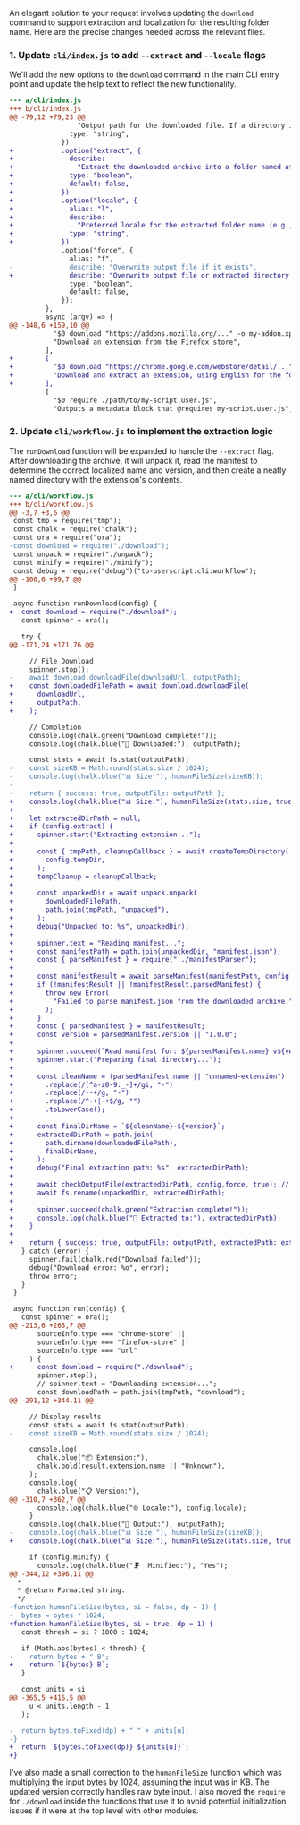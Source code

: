 An elegant solution to your request involves updating the `download` command to support extraction and localization for the resulting folder name. Here are the precise changes needed across the relevant files.

### 1. Update `cli/index.js` to add `--extract` and `--locale` flags

We'll add the new options to the `download` command in the main CLI entry point and update the help text to reflect the new functionality.

```diff
--- a/cli/index.js
+++ b/cli/index.js
@@ -79,12 +79,23 @@
                 "Output path for the downloaded file. If a directory is provided, a filename will be generated.",
               type: "string",
             })
+            .option("extract", {
+              describe:
+                "Extract the downloaded archive into a folder named after the extension",
+              type: "boolean",
+              default: false,
+            })
+            .option("locale", {
+              alias: "l",
+              describe:
+                "Preferred locale for the extracted folder name (e.g., 'en', 'fr')",
+              type: "string",
+            })
             .option("force", {
               alias: "f",
-              describe: "Overwrite output file if it exists",
+              describe: "Overwrite output file or extracted directory if it exists",
               type: "boolean",
               default: false,
             });
         },
         async (argv) => {
@@ -148,6 +159,10 @@
           '$0 download "https://addons.mozilla.org/..." -o my-addon.xpi',
           "Download an extension from the Firefox store",
         ],
+        [
+          '$0 download "https://chrome.google.com/webstore/detail/..." --extract --locale en',
+          "Download and extract an extension, using English for the folder name",
+        ],
         [
           "$0 require ./path/to/my-script.user.js",
           "Outputs a metadata block that @requires my-script.user.js",

```

### 2. Update `cli/workflow.js` to implement the extraction logic

The `runDownload` function will be expanded to handle the `--extract` flag. After downloading the archive, it will unpack it, read the manifest to determine the correct localized name and version, and then create a neatly named directory with the extension's contents.

```diff
--- a/cli/workflow.js
+++ b/cli/workflow.js
@@ -3,7 +3,6 @@
 const tmp = require("tmp");
 const chalk = require("chalk");
 const ora = require("ora");
-const download = require("./download");
 const unpack = require("./unpack");
 const minify = require("./minify");
 const debug = require("debug")("to-userscript:cli:workflow");
@@ -100,6 +99,7 @@
 }

 async function runDownload(config) {
+  const download = require("./download");
   const spinner = ora();

   try {
@@ -171,24 +171,76 @@

     // File Download
     spinner.stop();
-    await download.downloadFile(downloadUrl, outputPath);
+    const downloadedFilePath = await download.downloadFile(
+      downloadUrl,
+      outputPath,
+    );

     // Completion
     console.log(chalk.green("Download complete!"));
     console.log(chalk.blue("📄 Downloaded:"), outputPath);

     const stats = await fs.stat(outputPath);
-    const sizeKB = Math.round(stats.size / 1024);
-    console.log(chalk.blue("📊 Size:"), humanFileSize(sizeKB));
-
-    return { success: true, outputFile: outputPath };
+    console.log(chalk.blue("📊 Size:"), humanFileSize(stats.size, true));
+
+    let extractedDirPath = null;
+    if (config.extract) {
+      spinner.start("Extracting extension...");
+
+      const { tmpPath, cleanupCallback } = await createTempDirectory(
+        config.tempDir,
+      );
+      tempCleanup = cleanupCallback;
+
+      const unpackedDir = await unpack.unpack(
+        downloadedFilePath,
+        path.join(tmpPath, "unpacked"),
+      );
+      debug("Unpacked to: %s", unpackedDir);
+
+      spinner.text = "Reading manifest...";
+      const manifestPath = path.join(unpackedDir, "manifest.json");
+      const { parseManifest } = require("../manifestParser");
+
+      const manifestResult = await parseManifest(manifestPath, config.locale);
+      if (!manifestResult || !manifestResult.parsedManifest) {
+        throw new Error(
+          "Failed to parse manifest.json from the downloaded archive.",
+        );
+      }
+      const { parsedManifest } = manifestResult;
+      const version = parsedManifest.version || "1.0.0";
+
+      spinner.succeed(`Read manifest for: ${parsedManifest.name} v${version}`);
+      spinner.start("Preparing final directory...");
+
+      const cleanName = (parsedManifest.name || "unnamed-extension")
+        .replace(/[^a-z0-9._-]+/gi, "-")
+        .replace(/--+/g, "-")
+        .replace(/^-+|-+$/g, "")
+        .toLowerCase();
+
+      const finalDirName = `${cleanName}-${version}`;
+      extractedDirPath = path.join(
+        path.dirname(downloadedFilePath),
+        finalDirName,
+      );
+      debug("Final extraction path: %s", extractedDirPath);
+
+      await checkOutputFile(extractedDirPath, config.force, true); // Check dir
+      await fs.rename(unpackedDir, extractedDirPath);
+
+      spinner.succeed(chalk.green("Extraction complete!"));
+      console.log(chalk.blue("📂 Extracted to:"), extractedDirPath);
+    }
+
+    return { success: true, outputFile: outputPath, extractedPath: extractedDirPath };
   } catch (error) {
     spinner.fail(chalk.red("Download failed"));
     debug("Download error: %o", error);
     throw error;
   }
 }

 async function run(config) {
   const spinner = ora();
@@ -213,6 +265,7 @@
       sourceInfo.type === "chrome-store" ||
       sourceInfo.type === "firefox-store" ||
       sourceInfo.type === "url"
     ) {
+      const download = require("./download");
       spinner.stop();
       // spinner.text = "Downloading extension...";
       const downloadPath = path.join(tmpPath, "download");
@@ -291,12 +344,11 @@

     // Display results
     const stats = await fs.stat(outputPath);
-    const sizeKB = Math.round(stats.size / 1024);

     console.log(
       chalk.blue("📦 Extension:"),
       chalk.bold(result.extension.name || "Unknown"),
     );
     console.log(
       chalk.blue("📋 Version:"),
@@ -310,7 +362,7 @@
       console.log(chalk.blue("🌐 Locale:"), config.locale);
     }
     console.log(chalk.blue("📄 Output:"), outputPath);
-    console.log(chalk.blue("📊 Size:"), humanFileSize(sizeKB));
+    console.log(chalk.blue("📊 Size:"), humanFileSize(stats.size, true));

     if (config.minify) {
       console.log(chalk.blue("🗜️  Minified:"), "Yes");
@@ -344,12 +396,11 @@
  *
  * @return Formatted string.
  */
-function humanFileSize(bytes, si = false, dp = 1) {
-  bytes = bytes * 1024;
+function humanFileSize(bytes, si = true, dp = 1) {
   const thresh = si ? 1000 : 1024;

   if (Math.abs(bytes) < thresh) {
-    return bytes + " B";
+    return `${bytes} B`;
   }

   const units = si
@@ -365,5 +416,5 @@
     u < units.length - 1
   );

-  return bytes.toFixed(dp) + " " + units[u];
-}
+  return `${bytes.toFixed(dp)} ${units[u]}`;
+}

```

I've also made a small correction to the `humanFileSize` function which was multiplying the input bytes by 1024, assuming the input was in KB. The updated version correctly handles raw byte input. I also moved the `require` for `./download` inside the functions that use it to avoid potential initialization issues if it were at the top level with other modules.
